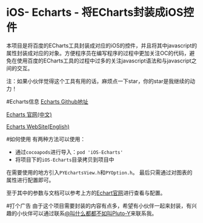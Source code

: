 # iOS- Echarts - 将ECharts封装成iOS控件
本项目是将百度的ECharts工具封装成对应的iOS的控件，并且将其中javascript的属性封装成对应的对象。方便程序员在编写程序的过程中更加关注OC的代码，避免在使用百度的ECharts工具的过程中过多的关注javascript语法和与javascript之间的交互。

注：如果小伙伴觉得这个工具有用的话，麻烦点一下star，你的star是我继续的动力！

#Echarts信息
[Echarts Github地址](https://github.com/ecomfe/echarts)

[Echarts 官网(中文)](http://echarts.baidu.com/index.html)

[Echarts WebSite(English)](http://echarts.baidu.com/index-en.html)


#如何使用
有两种方法可以使用：

* 通过`cocoapods`进行导入：`pod 'iOS-Echarts' `
* 将项目下的`iOS-Echarts`目录拷贝到项目中

在需要使用的地方引入`PYEchartsView.h`和`PYOption.h`。
最后只需通过对图表的属性进行配置即可。

至于其中的参数与文档可以参考上方的[Echart官网](http://echarts.baidu.com/)进行查看与配置。

#打个广告
由于这个项目需要封装的内容有点多，希望有小伙伴一起来封装，有兴趣的小伙伴可以通过联系[@叫什么都都不如叫Pluto-Y](http://weibo.com/5690716723/info)来联系我。
